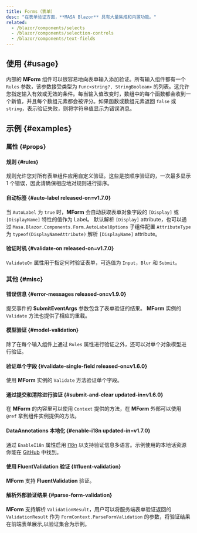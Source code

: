 ```yaml
---
title: Forms（表单）
desc: "在表单验证方面，**MASA Blazor** 具有大量集成和内置功能。"
related:
  - /blazor/components/selects
  - /blazor/components/selection-controls
  - /blazor/components/text-fields
---
```


## 使用 {#usage}

内部的 **MForm** 组件可以很容易地向表单输入添加验证。所有输入组件都有一个 `Rules` 参数，该参数接受类型为 `Func<string?, StringBoolean>` 的列表。这允许您指定输入有效或无效的条件。每当输入值改变时，数组中的每个函数都会收到一个新值，并且每个数组元素都会被评分。如果函数或数组元素返回 `false` 或 `string`，表示验证失败，则将字符串值显示为错误消息。

<masa-example file="Examples.components.forms.Usage"></masa-example>

## 示例 {#examples}

### 属性 {#props}

#### 规则 {#rules}

规则允许您对所有表单组件应用自定义验证。这些是按顺序验证的，一次最多显示 1 个错误，因此请确保相应地对规则进行排序。

<masa-example file="Examples.components.forms.Rules"></masa-example>

#### 自动标签 {#auto-label released-on=v1.7.0}

当 `AutoLabel` 为 `true` 时，**MForm** 会自动获取表单对象字段的 `[Display]` 或 `[DisplayName]` 特性的值作为 Label。
默认解析 `[Display]` attribute，也可以通过 `Masa.Blazor.Components.Form.AutoLabelOptions` 子组件配置 `AttributeType` 为 `typeof(DisplayNameAttribute)` 解析 `[DisplayName]` attribute。

<masa-example file="Examples.components.forms.AutoLabel"></masa-example>

#### 验证时机 {#validate-on released-on=v1.7.0}

`ValidateOn` 属性用于指定何时验证表单，可选值为 `Input`，`Blur` 和 `Submit`。

<masa-example file="Examples.components.forms.ValidateOnDemo"></masa-example>

### 其他 {#misc}

#### 错误信息 {#error-messages released-on=v1.9.0}
 
提交事件的 **SubmitEventArgs** 参数包含了表单验证的结果。
**MForm** 实例的 `Validate` 方法也提供了相应的重载。

<masa-example file="Examples.components.forms.ErrorMessages"></masa-example>

#### 模型验证 {#model-validation}

除了在每个输入组件上通过 `Rules` 属性进行验证之外，还可以对单个对象模型进行验证。

<masa-example file="Examples.components.forms.Validation"></masa-example>

#### 验证单个字段 {#validate-single-field released-on=v1.6.0}

使用 **MForm** 实例的 `Validate` 方法验证单个字段。

<masa-example file="Examples.components.forms.ValidateField"></masa-example>

#### 通过提交和清除进行验证 {#submit-and-clear updated-in=v1.6.0}

在 **MForm** 的内容里可以使用 `Context` 提供的方法，在 **MForm** 外部可以使用 `@ref` 拿到组件实例提供的方法。

<masa-example file="Examples.components.forms.ValidationWithSubmitAndClear"></masa-example>

#### DataAnnotations 本地化 {#enable-i18n updated-in=v1.7.0}

通过 `EnableI18n` 属性启用 [I18n](/blazor/features/internationalization) 以支持验证信息多语言。示例使用的本地话资源你能在 [GitHub](https://github.com/masastack/MASA.Blazor/blob/0f4a450479bceb816d58bbbb7b8f8ca7655e2f94/docs/Masa.Docs.Shared/wwwroot/locale/zh-CN.json#L129) 中找到。

<app-alert type="warning" content="只支持索引为`0`的属性名的本地化，例如`[Range]`的错误信息无法解析`Min`和`Max`。"></app-alert>

<masa-example file="Examples.components.forms.EnableI18n"></masa-example>

#### 使用 FluentValidation 验证 {#fluent-validation}

**MForm** 支持 **FluentValidation** 验证。

<app-alert type="warning" content="验证器需要注册，详情请查看 [FluentValidation Dependency Injection](https://docs.fluentvalidation.net/en/latest/di.html)。"></app-alert>

<masa-example file="Examples.components.forms.ValidateWithFluentValidation"></masa-example>

#### 解析外部验证结果 {#parse-form-validation}

**MForm** 支持解析 `ValidationResult`，用户可以将服务端表单验证返回的 `ValidationResult` 作为 `FormContext.ParseFormValidation` 的参数，将验证结果在前端表单展示,以验证集合为示例。

<masa-example file="Examples.components.forms.ParseFormValidation"></masa-example>
